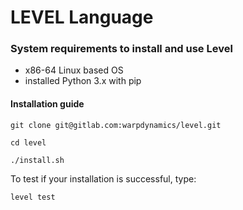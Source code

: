 # LEVEL Language

### System requirements to install and use Level
* x86-64 Linux based OS
* installed Python 3.x with pip

#### Installation guide
```
git clone git@gitlab.com:warpdynamics/level.git

cd level

./install.sh
```

To test if your installation is successful, type:

```
level test
```